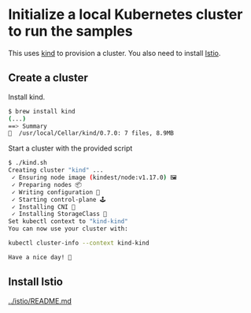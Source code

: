 # Initialize a local Kubernetes cluster to run the samples

This uses [kind](https://kind.sigs.k8s.io/) to provision a cluster. You also need to install
[Istio](https://istio.io/).

## Create a cluster

Install kind.

```sh
$ brew install kind
(...)
==> Summary
🍺  /usr/local/Cellar/kind/0.7.0: 7 files, 8.9MB
```

Start a cluster with the provided script

```sh
$ ./kind.sh
Creating cluster "kind" ...
 ✓ Ensuring node image (kindest/node:v1.17.0) 🖼
 ✓ Preparing nodes 📦
 ✓ Writing configuration 📜
 ✓ Starting control-plane 🕹️
 ✓ Installing CNI 🔌
 ✓ Installing StorageClass 💾
Set kubectl context to "kind-kind"
You can now use your cluster with:

kubectl cluster-info --context kind-kind

Have a nice day! 👋
```

## Install Istio

[../istio/README.md](../istio/README.md)

